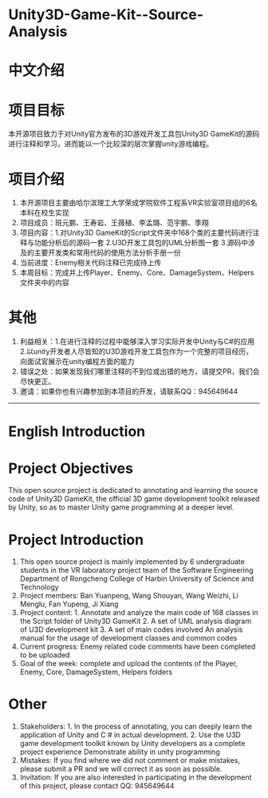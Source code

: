 # Unity3D-Game-Kit--Source-Analysis
# 中文介绍
# 项目目标
本开源项目致力于对Unity官方发布的3D游戏开发工具包Unity3D GameKit的源码进行注释和学习，进而能以一个比较深的层次掌握unity游戏编程。
# 项目介绍
1. 本开源项目主要由哈尔滨理工大学荣成学院软件工程系VR实验室项目组的6名本科在校生实现
2. 项目成员：班元鹏、王寿岩、王薇植、李孟璐、范宇鹏、季翔
3. 项目内容：1.对Unity3D GameKit的Script文件夹中168个类的主要代码进行注释与功能分析后的源码一套 2.U3D开发工具包的UML分析图一套 3.源码中涉及的主要开发类和常用代码的使用方法分析手册一份
4. 当前进度：Enemy相关代码注释已完成待上传
5. 本周目标：完成并上传Player、Enemy、Core、DamageSystem、Helpers文件夹中的内容
# 其他
1. 利益相关：1.在进行注释的过程中能够深入学习实际开发中Unity与C#的应用 2.以unity开发者人尽皆知的U3D游戏开发工具包作为一个完整的项目经历，向面试官展示在unity编程方面的能力 
2. 错误之处：如果发现我们哪里注释的不到位或出错的地方，请提交PR，我们会尽快更正。
3. 邀请：如果你也有兴趣参加到本项目的开发，请联系QQ：945649644
----------------------------------------------------------------------------------------------------------------------------------------
# English Introduction

# Project Objectives
This open source project is dedicated to annotating and learning the source code of Unity3D GameKit, the official 3D game development toolkit released by Unity, so as to master Unity game programming at a deeper level.

# Project Introduction
1. This open source project is mainly implemented by 6 undergraduate students in the VR laboratory project team of the Software Engineering Department of Rongcheng College of Harbin University of Science and Technology
2. Project members: Ban Yuanpeng, Wang Shouyan, Wang Weizhi, Li Menglu, Fan Yupeng, Ji Xiang
3. Project content: 1. Annotate and analyze the main code of 168 classes in the Script folder of Unity3D GameKit 2. A set of UML analysis diagram of U3D development kit 3. A set of main codes involved 
An analysis manual for the usage of development classes and common codes
4. Current progress: Enemy related code comments have been completed to be uploaded
5. Goal of the week: complete and upload the contents of the Player, Enemy, Core, DamageSystem, Helpers folders

# Other
1. Stakeholders: 1. In the process of annotating, you can deeply learn the application of Unity and C # in actual development. 2. Use the U3D game development toolkit known by Unity developers as a complete project experience 
Demonstrate ability in unity programming
2. Mistakes: If you find where we did not comment or make mistakes, please submit a PR and we will correct it as soon as possible.
3. Invitation: If you are also interested in participating in the development of this project, please contact QQ: 945649644
